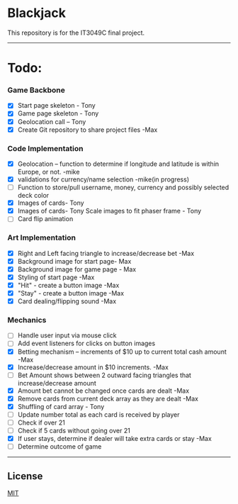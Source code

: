 # Blackjack

This repository is for the IT3049C final project.

---
# Todo:

### Game Backbone
- [x] Start page skeleton - Tony 
- [x] Game page skeleton - Tony 
- [x] Geolocation call – Tony 
- [x] Create Git repository to share project files -Max 

### Code Implementation
- [x] Geolocation – function to determine if longitude and latitude is within Europe, or not. -mike
- [x] validations for currency/name selection -mike(in progress)
- [ ] Function to store/pull username, money, currency and possibly selected deck color 
- [x] Images of cards- Tony 
- [x] Images of cards- Tony Scale images to fit phaser frame - Tony 
- [ ] Card flip animation

### Art Implementation

- [x] Right and Left facing triangle to increase/decrease bet  -Max
- [x] Background image for start page- Max 
- [x] Background image for game page - Max 
- [x] Styling of start page -Max 
- [x] "Hit" - create a button image -Max
- [x] "Stay" - create a button image -Max
- [x] Card dealing/flipping sound -Max

### Mechanics
- [ ] Handle user input via mouse click 
- [ ] Add event listeners for clicks on button images 
- [x] Betting mechanism – increments of $10 up to current total cash amount -Max
- [x] Increase/decrease amount in $10 increments. -Max
- [ ] Bet Amount shows between 2 outward facing triangles that increase/decrease amount 
- [x] Amount bet cannot be changed once cards are dealt -Max
- [x] Remove cards from current deck array as they are dealt -Max
- [x] Shuffling of card array - Tony 
- [ ] Update number total as each card is received by player 
- [ ] Check if over 21 
- [ ] Check if 5 cards without going over 21 
- [x] If user stays, determine if dealer will take extra cards or stay -Max
- [ ] Determine outcome of game 

---

## License
[MIT](https://choosealicense.com/licenses/mit/)